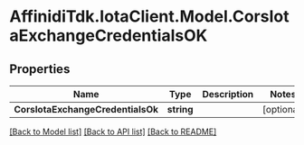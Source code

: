 # AffinidiTdk.IotaClient.Model.CorsIotaExchangeCredentialsOK

## Properties

Name | Type | Description | Notes
------------ | ------------- | ------------- | -------------
**CorsIotaExchangeCredentialsOk** | **string** |  | [optional] 

[[Back to Model list]](../README.md#documentation-for-models) [[Back to API list]](../README.md#documentation-for-api-endpoints) [[Back to README]](../README.md)

